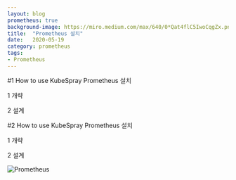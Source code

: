 ```yaml
---
layout: blog
prometheus: true
background-image: https://miro.medium.com/max/640/0*Qat4flC5IwoCqgZx.png
title:  "Prometheus 설치"
date:   2020-05-19
category: prometheus
tags:
- Prometheus
---
```


#1  How to use KubeSpray 
Prometheus 설치
 
1 개략

2 설계

#2  How to use KubeSpray 
Prometheus 설치
 
1 개략

2 설계

[1]: https://openinfradev.github.io/assets/img/blog_prometheus.jpg
  
![Prometheus][1]




